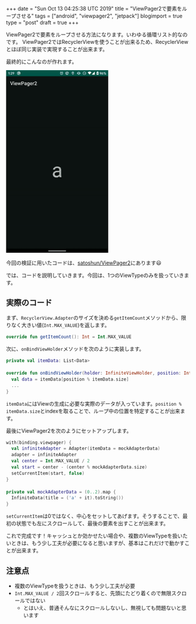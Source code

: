 +++
date = "Sun Oct 13 04:25:38 UTC 2019"
title = "ViewPager2で要素をループさせる"
tags = ["android", "viewpager2", "jetpack"]
blogimport = true
type = "post"
draft = true
+++

ViewPager2で要素をループさせる方法になります。いわゆる循環リスト的なのです。
ViewPager2ではRecyclerViewを使うことが出来るため、RecyclerViewとほぼ同じ実装で実現することが出来ます。

最終的にこんなのが作れます。

<img src="/blog/android/jetpack/viewpager2/viewpager2-loop.gif" style="max-width:280px" />

今回の検証に用いたコードは、[satoshun/ViewPager2](https://github.com/satoshun-android-example/ViewPager2/tree/master/app/src/main/java/com/github/satoshun/example/infinite)にあります😃

では、コードを説明していきます。今回は、1つのViewTypeのみを扱っていきます。

## 実際のコード

まず、`RecyclerView.Adapter`のサイズを決める`getItemCount`メソッドから、限りなく大きい値(`Int.MAX_VALUE`)を返します。

```kotlin
override fun getItemCount(): Int = Int.MAX_VALUE
```

次に、`onBindViewHolder`メソッドを次のように実装します。

```kotlin
private val itemData: List<Data>

override fun onBindViewHolder(holder: InfiniteViewHolder, position: Int) {
  val data = itemData[position % itemData.size]
  ...
}
```

`itemData`にはViewの生成に必要な実際のデータが入っています。`position % itemData.size`とindexを取ることで、ループ中の位置を特定することが出来ます。

最後にViewPager2を次のようにセットアップします。

```kotlin
with(binding.viewpager) {
  val infiniteAdapter = Adapter(itemData = mockAdapterData)
  adapter = infiniteAdapter
  val center = Int.MAX_VALUE / 2
  val start = center - (center % mockAdapterData.size)
  setCurrentItem(start, false)
}

private val mockAdapterData = (0..2).map {
  InfiniteData(title = ('a' + it).toString())
}
```

`setCurrentItem`は0ではなく、中心をセットしてあげます。そうすることで、最初の状態でも左にスクロールして、最後の要素を出すことが出来ます。

これで完成です！キャッシュとか効かせたい場合や、複数のViewTypeを扱いたいときは、もう少し工夫が必要になると思いますが、基本はこれだけで動かすことが出来ます。

## 注意点

- 複数のViewTypeを扱うときは、もう少し工夫が必要
- `Int.MAX_VALUE / 2`回スクロールすると、先頭にたどり着くので無限スクロールではない
    - とはいえ、普通そんなにスクロールしないし、無視しても問題ないと思います
